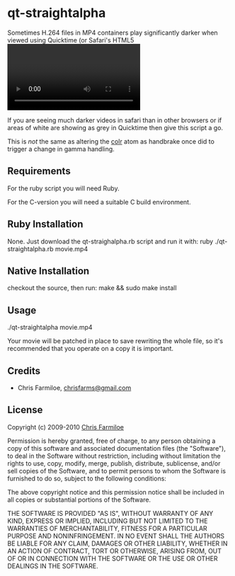 qt-straightalpha
================

Sometimes H.264 files in MP4 containers play significantly darker when viewed using Quicktime (or Safari's HTML5 <video> tag which uses Quicktime) on a Windows PC. One reason for this is that Quicktime poorly handles pixel data with alpha information by default.
qt-straightalpha will patch an MP4 file to tell quicktime to use the "Straight Alpha" graphics mode by altering the [vmhd](http://developer.apple.com/mac/library/documentation/QuickTime/QTFF/QTFFChap2/qtff2.html#//apple_ref/doc/uid/TP40000939-CH204-33012) atom.

If you are seeing much darker videos in safari than in other browsers or if areas of white are showing as grey in Quicktime then give this script a go.

This is *not* the same as altering the [colr](http://www.google.com/url?sa=D&q=http%3A%2F%2Fdeveloper.apple.com%2Fquicktime%2Ficefloe%2Fdispatch019.html%23colr) atom as handbrake once did to trigger a change in gamma handling.


Requirements
------------

For the ruby script you will need Ruby.

For the C-version you will need a suitable C build environment.


Ruby Installation
-----------------

None. Just download the qt-straighalpha.rb script and run it with:
ruby ./qt-straightalpha.rb movie.mp4


Native Installation
-------------------

checkout the source, then run:
make && sudo make install


Usage
-----

./qt-straightalpha movie.mp4

Your movie will be patched in place to save rewriting the whole file, so it's recommended that you operate on a copy it is important.


Credits
-------

* Chris Farmiloe, [chrisfarms@gmail.com](mailto:chrisfarms@gmail.com)


License
-------

Copyright (c) 2009-2010 [Chris Farmiloe](http://maybeuseful.posterous.com/)

Permission is hereby granted, free of charge, to any person obtaining a copy
of this software and associated documentation files (the "Software"), to
deal in the Software without restriction, including without limitation the
rights to use, copy, modify, merge, publish, distribute, sublicense, and/or
sell copies of the Software, and to permit persons to whom the Software is
furnished to do so, subject to the following conditions:

The above copyright notice and this permission notice shall be included in
all copies or substantial portions of the Software.

THE SOFTWARE IS PROVIDED "AS IS", WITHOUT WARRANTY OF ANY KIND, EXPRESS OR
IMPLIED, INCLUDING BUT NOT LIMITED TO THE WARRANTIES OF MERCHANTABILITY,
FITNESS FOR A PARTICULAR PURPOSE AND NONINFRINGEMENT. IN NO EVENT SHALL
THE AUTHORS BE LIABLE FOR ANY CLAIM, DAMAGES OR OTHER LIABILITY, WHETHER 
IN AN ACTION OF CONTRACT, TORT OR OTHERWISE, ARISING FROM, OUT OF OR IN
CONNECTION WITH THE SOFTWARE OR THE USE OR OTHER DEALINGS IN THE SOFTWARE.
